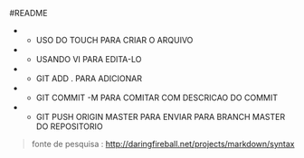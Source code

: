 #README

* - USO DO TOUCH PARA CRIAR O ARQUIVO
* - USANDO VI PARA EDITA-LO
* - GIT ADD . PARA ADICIONAR
* - GIT COMMIT -M PARA COMITAR COM DESCRICAO DO COMMIT
* - GIT PUSH ORIGIN MASTER PARA ENVIAR PARA BRANCH MASTER DO REPOSITORIO

> fonte de pesquisa : http://daringfireball.net/projects/markdown/syntax
